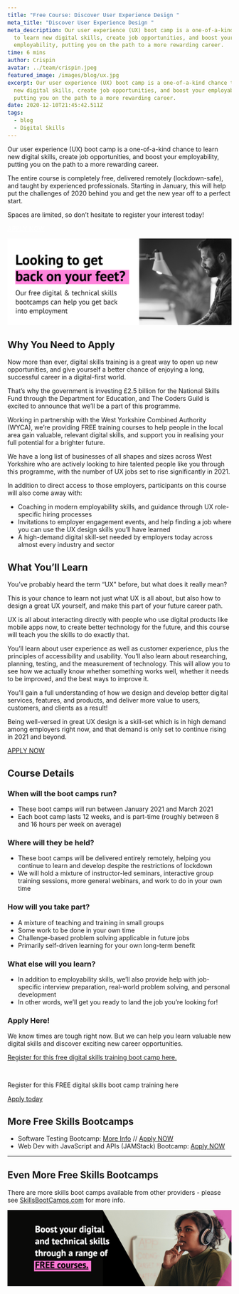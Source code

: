 ```yaml
---
title: "Free Course: Discover User Experience Design "
meta_title: "Discover User Experience Design "
meta_description: Our user experience (UX) boot camp is a one-of-a-kind chance
  to learn new digital skills, create job opportunities, and boost your
  employability, putting you on the path to a more rewarding career.
time: 6 mins
author: Crispin
avatar: ../team/crispin.jpeg
featured_image: /images/blog/ux.jpg
excerpt: Our user experience (UX) boot camp is a one-of-a-kind chance to learn
  new digital skills, create job opportunities, and boost your employability,
  putting you on the path to a more rewarding career.
date: 2020-12-10T21:45:42.511Z
tags:
  - blog
  - Digital Skills
---
```

Our user experience (UX) boot camp is a one-of-a-kind chance to learn new digital skills, create job opportunities, and boost your employability, putting you on the path to a more rewarding career. 

The entire course is completely free, delivered remotely (lockdown-safe), and taught by experienced professionals. Starting in January, this will help put the challenges of 2020 behind you and get the new year off to a perfect start. 

Spaces are limited, so don’t hesitate to register your interest today!  

<a href="https://skills-bootcamp-ux.tcg.camp/apply" class="mt-auto inline-block py-2 px-4 bg-blue-200 text-white text-md font-bold font-heading rounded text-white" style="color: white">APPLY NOW <i class="align-middle ml-2 text-white fas fa-angle-right text-md leading-md" aria-hidden="true"></i></a>

![Looking to get back on your feet? WYCA Skills Bootcamps - Man studies from his laptop](/images/blog/4.jpg "WYCA Skills Bootcamps")

## Why You Need to Apply

Now more than ever, digital skills training is a great way to open up new opportunities, and give yourself a better chance of enjoying a long, successful career in a digital-first world.

That’s why the government is investing £2.5 billion for the National Skills Fund through the Department for Education, and The Coders Guild is excited to announce that we’ll be a part of this programme. 

Working in partnership with the West Yorkshire Combined Authority (WYCA), we’re providing FREE training courses to help people in the local area gain valuable, relevant digital skills, and support you in realising your full potential for a brighter future. 

We have a long list of businesses of all shapes and sizes across West Yorkshire who are actively looking to hire talented people like you through this programme, with the number of UX jobs set to rise significantly in 2021.

In addition to direct access to those employers, participants on this course will also come away with: 

* Coaching in modern employability skills, and guidance through UX role-specific hiring processes
* Invitations to employer engagement events, and help finding a job where you can use the UX design skills you’ll have learned 
* A high-demand digital skill-set needed by employers today across almost every industry and sector

## What You’ll Learn

You’ve probably heard the term “UX" before, but what does it really mean?  

This is your chance to learn not just what UX is all about, but also how to design a great UX yourself, and make this part of your future career path. 

UX is all about interacting directly with people who use digital products like mobile apps now, to create better technology for the future, and this course will teach you the skills to do exactly that.

You’ll learn about user experience as well as customer experience, plus the principles of accessibility and usability. You’ll also learn about researching, planning, testing, and the measurement of technology. This will allow you to see how we actually know whether something works well, whether it needs to be improved, and the best ways to improve it. 

You’ll gain a full understanding of how we design and develop better digital services, features, and products, and deliver more value to users, customers, and clients as a result!

Being well-versed in great UX design is a skill-set which is in high demand among employers right now, and that demand is only set to continue rising in 2021 and beyond.

[APPLY NOW](https://skills-bootcamp-ux.tcg.camp/apply)

## Course Details

### **When will the boot camps run?**

* These boot camps will run between January 2021 and March 2021 
* Each boot camp lasts 12 weeks, and is part-time (roughly between 8 and 16 hours per week on average) 

### Where will they be held? 

* These boot camps will be delivered entirely remotely, helping you continue to learn and develop despite the restrictions of lockdown 
* We will hold a mixture of instructor-led seminars, interactive group training sessions, more general webinars, and work to do in your own time

### How will you take part? 

* A mixture of teaching and training in small groups 
* Some work to be done in your own time 
* Challenge-based problem solving applicable in future jobs 
* Primarily self-driven learning for your own long-term benefit

### What else will you learn? 

* In addition to employability skills, we’ll also provide help with job-specific interview preparation, real-world problem solving, and personal development
* In other words, we’ll get you ready to land the job you’re looking for! 

### Apply Here! 

We know times are tough right now. But we can help you learn valuable new digital skills and discover exciting new career opportunities. 

[Register for this free digital skills training boot camp here.](https://skills-bootcamp-ux.tcg.camp/apply)
<div class="md:my-24 my-14">
<div class="rounded bg-blue-200 lg:p-4 py-8 px-6 flex lg:flex-row flex-col get-in-touch items-center"><div class="lg:mr-4 lg:mb-0 mb-6"><img class="h-10 w-10 block" alt="" src="../images/logo/TGC_Square_Logo_White.svg"></div><div class="cta__text"><p class="text-lg leading-xl font-bold text-white text-center lg:text-left lg:mb-0 mb-6">
Register for this FREE digital skills boot camp training here
</p></div><div class="lg:ml-auto"><a href="" class="bookacall-f-btn text-md leading-sm text-blue-200 bg-white py-2 px-4 font-heading font-bold rounded whitespace-no-wrap" data-modal="book-a-call">
Apply today
<i class="fas fa-angle-right text-md leading-sm text-blue-200 ml-2" aria-hidden="true"></i></a></div></div></div>

## More Free Skills Bootcamps

* Software Testing Bootcamp: [More Info](/blog/try-yourself-out-as-a-software-testing-professional/) // [Apply NOW](https://skills-bootcamp-ux.tcg.camp/apply/)
* Web Dev with JavaScript and APIs (JAMStack) Bootcamp: [Apply NOW](https://skills-bootcamp-jamstack.tcg.camp/apply/)

- - -

## Even More Free Skills Bootcamps

There are more skills boot camps available from other providers - please see [SkillsBootCamps.com](https://www.skillsbootcamps.com/) for more info.

![Woman looks thoughtful while listening to headphones "Boost your Digital and Technical skills with FREE boot camps](/images/blog/screenshot-2020-12-11-at-15.36.46.png "Skills Bootcamps from WYCA")